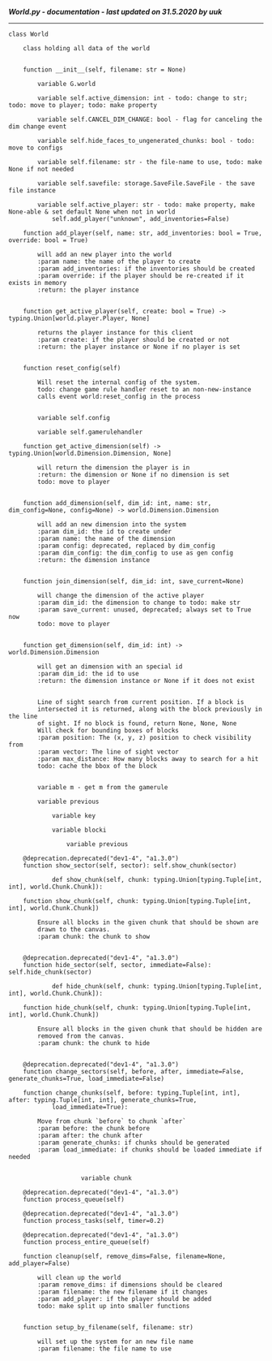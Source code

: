 ***World.py - documentation - last updated on 31.5.2020 by uuk***
___

    class World
        
        class holding all data of the world


        function __init__(self, filename: str = None)

            variable G.world

            variable self.active_dimension: int - todo: change to str; todo: move to player; todo: make property

            variable self.CANCEL_DIM_CHANGE: bool - flag for canceling the dim change event

            variable self.hide_faces_to_ungenerated_chunks: bool - todo: move to configs

            variable self.filename: str - the file-name to use, todo: make None if not needed

            variable self.savefile: storage.SaveFile.SaveFile - the save file instance

            variable self.active_player: str - todo: make property, make None-able & set default None when not in world
                self.add_player("unknown", add_inventories=False)

        function add_player(self, name: str, add_inventories: bool = True, override: bool = True)
            
            will add an new player into the world
            :param name: the name of the player to create
            :param add_inventories: if the inventories should be created
            :param override: if the player should be re-created if it exists in memory
            :return: the player instance


        function get_active_player(self, create: bool = True) -> typing.Union[world.player.Player, None]
            
            returns the player instance for this client
            :param create: if the player should be created or not
            :return: the player instance or None if no player is set


        function reset_config(self)
            
            Will reset the internal config of the system.
            todo: change game rule handler reset to an non-new-instance
            calls event world:reset_config in the process


            variable self.config

            variable self.gamerulehandler

        function get_active_dimension(self) -> typing.Union[world.Dimension.Dimension, None]
            
            will return the dimension the player is in
            :return: the dimension or None if no dimension is set
            todo: move to player


        function add_dimension(self, dim_id: int, name: str, dim_config=None, config=None) -> world.Dimension.Dimension
            
            will add an new dimension into the system
            :param dim_id: the id to create under
            :param name: the name of the dimension
            :param config: deprecated, replaced by dim_config
            :param dim_config: the dim_config to use as gen config
            :return: the dimension instance


        function join_dimension(self, dim_id: int, save_current=None)
            
            will change the dimension of the active player
            :param dim_id: the dimension to change to todo: make str
            :param save_current: unused, deprecated; always set to True now
            todo: move to player


        function get_dimension(self, dim_id: int) -> world.Dimension.Dimension
            
            will get an dimension with an special id
            :param dim_id: the id to use
            :return: the dimension instance or None if it does not exist

            
            Line of sight search from current position. If a block is
            intersected it is returned, along with the block previously in the line
            of sight. If no block is found, return None, None, None
            Will check for bounding boxes of blocks
            :param position: The (x, y, z) position to check visibility from
            :param vector: The line of sight vector
            :param max_distance: How many blocks away to search for a hit
            todo: cache the bbox of the block


            variable m - get m from the gamerule

            variable previous

                variable key

                variable blocki

                    variable previous

        @deprecation.deprecated("dev1-4", "a1.3.0")
        function show_sector(self, sector): self.show_chunk(sector)
                
                def show_chunk(self, chunk: typing.Union[typing.Tuple[int, int], world.Chunk.Chunk]):

        function show_chunk(self, chunk: typing.Union[typing.Tuple[int, int], world.Chunk.Chunk])
            
            Ensure all blocks in the given chunk that should be shown are
            drawn to the canvas.
            :param chunk: the chunk to show


        @deprecation.deprecated("dev1-4", "a1.3.0")
        function hide_sector(self, sector, immediate=False): self.hide_chunk(sector)
                
                def hide_chunk(self, chunk: typing.Union[typing.Tuple[int, int], world.Chunk.Chunk]):

        function hide_chunk(self, chunk: typing.Union[typing.Tuple[int, int], world.Chunk.Chunk])
            
            Ensure all blocks in the given chunk that should be hidden are
            removed from the canvas.
            :param chunk: the chunk to hide


        @deprecation.deprecated("dev1-4", "a1.3.0")
        function change_sectors(self, before, after, immediate=False, generate_chunks=True, load_immediate=False)

        function change_chunks(self, before: typing.Tuple[int, int], after: typing.Tuple[int, int], generate_chunks=True,
                load_immediate=True):
            
            Move from chunk `before` to chunk `after`
            :param before: the chunk before
            :param after: the chunk after
            :param generate_chunks: if chunks should be generated
            :param load_immediate: if chunks should be loaded immediate if needed


                        variable chunk

        @deprecation.deprecated("dev1-4", "a1.3.0")
        function process_queue(self)

        @deprecation.deprecated("dev1-4", "a1.3.0")
        function process_tasks(self, timer=0.2)

        @deprecation.deprecated("dev1-4", "a1.3.0")
        function process_entire_queue(self)

        function cleanup(self, remove_dims=False, filename=None, add_player=False)
            
            will clean up the world
            :param remove_dims: if dimensions should be cleared
            :param filename: the new filename if it changes
            :param add_player: if the player should be added
            todo: make split up into smaller functions


        function setup_by_filename(self, filename: str)
            
            will set up the system for an new file name
            :param filename: the file name to use
